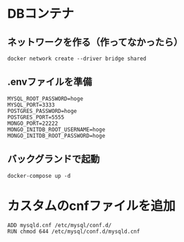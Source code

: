 # DBコンテナ

## ネットワークを作る（作ってなかったら）

`docker network create --driver bridge shared`

## .envファイルを準備
```
MYSQL_ROOT_PASSWORD=hoge
MYSQL_PORT=3333
POSTGRES_PASSWORD=hoge
POSTGRES_PORT=5555
MONGO_PORT=22222
MONGO_INITDB_ROOT_USERNAME=hoge
MONGO_INITDB_ROOT_PASSWORD=hoge

```

## バックグランドで起動

`docker-compose up -d`


# カスタムのcnfファイルを追加

```
ADD mysqld.cnf /etc/mysql/conf.d/
RUN	chmod 644 /etc/mysql/conf.d/mysqld.cnf
```
